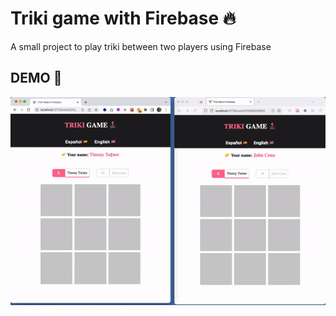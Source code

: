 
# Triki game with Firebase 🔥

A small project to play triki between two players using Firebase

## DEMO 🚀
![demogif](https://github.com/Vente16/react-triki-firebase/blob/master/demo.gif)